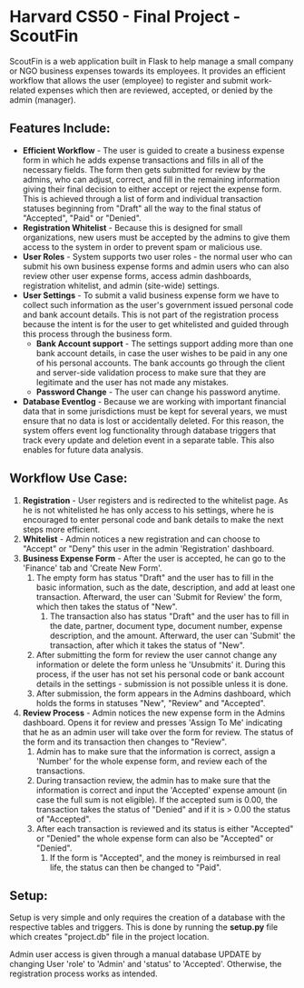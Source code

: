 # Harvard CS50 - Final Project - ScoutFin

ScoutFin is a web application built in Flask to help manage a small company or NGO business expenses towards its employees. It provides an efficient workflow that allows the user (employee) to register and submit work-related expenses which then are reviewed, accepted, or denied by the admin (manager).

## Features Include:
- **Efficient Workflow** - The user is guided to create a business expense form in which he adds expense transactions and fills in all of the necessary fields. The form then gets submitted for review by the admins, who can adjust, correct, and fill in the remaining information giving their final decision to either accept or reject the expense form. This is achieved through a list of form and individual transaction statuses beginning from "Draft" all the way to the final status of "Accepted", "Paid" or "Denied".
- **Registration Whitelist** - Because this is designed for small organizations, new users must be accepted by the admins to give them access to the system in order to prevent spam or malicious use.
- **User Roles** - System supports two user roles - the normal user who can submit his own business expense forms and admin users who can also review other user expense forms, access admin dashboards, registration whitelist, and admin (site-wide) settings.
- **User Settings** - To submit a valid business expense form we have to collect such information as the user's government issued personal code and bank account details. This is not part of the registration process because the intent is for the user to get whitelisted and guided through this process through the business form.
  * **Bank Account support** - The settings support adding more than one bank account details, in case the user wishes to be paid in any one of his personal accounts. The bank accounts go through the client and server-side validation process to make sure that they are legitimate and the user has not made any mistakes.
  * **Password Change** - The user can change his password anytime.
- **Database Eventlog** - Because we are working with important financial data that in some jurisdictions must be kept for several years, we must ensure that no data is lost or accidentally deleted. For this reason, the system offers event log functionality through database triggers that track every update and deletion event in a separate table. This also enables for future data analysis.

## Workflow Use Case:
1. **Registration** - User registers and is redirected to the whitelist page. As he is not whitelisted he has only access to his settings, where he is encouraged to enter personal code and bank details to make the next steps more efficient.
2. **Whitelist** - Admin notices a new registration and can choose to "Accept" or "Deny" this user in the admin 'Registration' dashboard.
3. **Business Expense Form** - After the user is accepted, he can go to the 'Finance' tab and 'Create New Form'.
   1. The empty form has status "Draft" and the user has to fill in the basic information, such as the date, description, and add at least one transaction. Afterward, the user can 'Submit for Review' the form, which then takes the status of "New".
      1. The transaction also has status "Draft" and the user has to fill in the date, partner, document type, document number, expense description, and the amount. Afterward, the user can 'Submit' the transaction, after which it takes the status of "New".
   2. After submitting the form for review the user cannot change any information or delete the form unless he 'Unsubmits' it. During this process, if the user has not set his personal code or bank account details in the settings - submission is not possible unless it is done.
   3. After submission, the form appears in the Admins dashboard, which holds the forms in statuses "New", "Review" and "Accepted".
4. **Review Process** - Admin notices the new expense form in the Admins dashboard. Opens it for review and presses 'Assign To Me' indicating that he as an admin user will take over the form for review. The status of the form and its transaction then changes to "Review".
   1. Admin has to make sure that the information is correct, assign a 'Number' for the whole expense form, and review each of the transactions.
   2. During transaction review, the admin has to make sure that the information is correct and input the 'Accepted' expense amount (in case the full sum is not eligible). If the accepted sum is 0.00, the transaction takes the status of "Denied" and if it is > 0.00 the status of "Accepted".
   3. After each transaction is reviewed and its status is either "Accepted" or "Denied" the whole expense form can also be "Accepted" or "Denied".
      1. If the form is "Accepted", and the money is reimbursed in real life, the status can then be changed to "Paid".

## Setup:
Setup is very simple and only requires the creation of a database with the respective tables and triggers. This is done by running the **setup.py** file which creates "project.db" file in the project location.

Admin user access is given through a manual database UPDATE by changing User 'role' to 'Admin' and 'status' to 'Accepted'. Otherwise, the registration process works as intended.